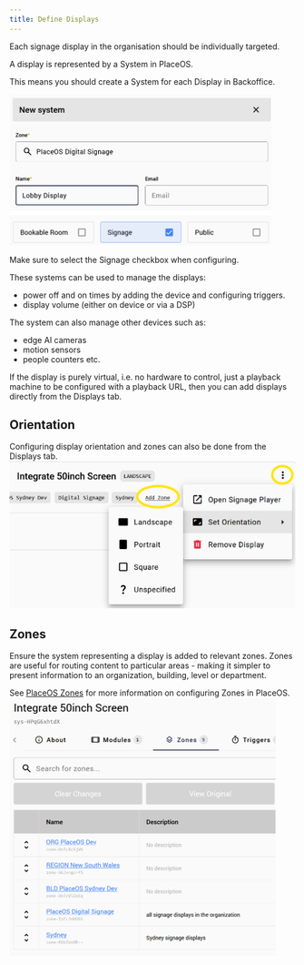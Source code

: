 ```yaml
---
title: Define Displays
---
```

Each signage display in the organisation should be individually targeted.

A display is represented by a System in PlaceOS.

This means you should create a System for each Display in Backoffice.

![alt text](image.png)

Make sure to select the Signage checkbox when configuring.

These systems can be used to manage the displays:
- power off and on times by adding the device and configuring triggers.
- display volume (either on device or via a DSP)

The system can also manage other devices such as:
- edge AI cameras
- motion sensors
- people counters etc.

If the display is purely virtual, i.e. no hardware to control, just a playback machine to be configured with a playback URL, then you can add displays directly from the Displays tab.

## Orientation

Configuring display orientation and zones can also be done from the Displays tab.
![alt text](image-1.png)

## Zones

Ensure the system representing a display is added to relevant zones.
Zones are useful for routing content to particular areas - making it simpler to present information to an organization, building, level or department.

See [PlaceOS Zones](/tutorials/backoffice/add-zone-structure.md) for more information on configuring Zones in PlaceOS.
![alt text](image-2.png)
